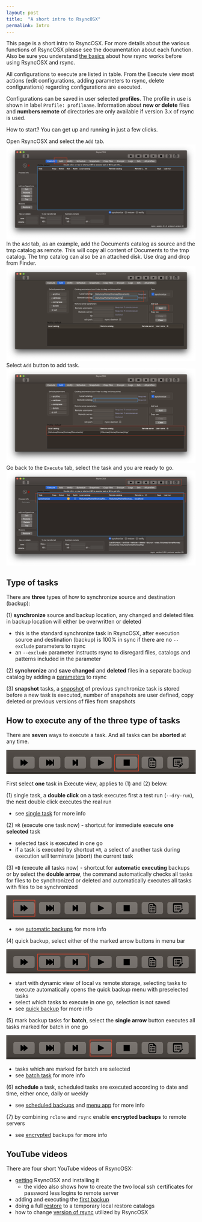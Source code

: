 ```yaml
---
layout: post
title:  "A short intro to RsyncOSX"
permalink: Intro
---
```

This page is a short intro to RsyncOSX. For more details about the various functions of RsyncOSX please see the documentation about each function. Also be sure you understand  [the basics](/HowtoUseRsyncOSX)  about how rsync works before using RsyncOSX and rsync.

All configurations to execute are listed in table. From the Execute view most actions (edit configurations, adding parameters to rsync, delete configurations) regarding configurations are executed.

Configurations can be saved in user selected **profiles**. The profile in use is shown in label `Profile: profilname`. Information about **new or delete** files and **numbers remote** of directories are only available if version 3.x of rsync is used.

How to start? You can get up and running in just a few clicks.

Open RsyncOSX and select the `Add` tab.
![](/images/RsyncOSX/master/intro/main1.png)
In the `Add` tab, as an example, add the Documents catalog as source and the tmp catalog as remote. This will copy all content of Documents to the tmp catalog. The tmp catalog can also be an attached disk. Use drag and drop from Finder.
![](/images/RsyncOSX/master/intro/main2.png)
Select `Add` button to add task.
![](/images/RsyncOSX/master/intro/main3.png)
Go back to the `Execute` tab, select the task and you are ready to go.
![](/images/RsyncOSX/master/intro/main4.png)

## Type of tasks

There are **three** types of how to synchronize source and destination (backup):

(1) **synchronize** source and backup location, any changed and deleted files in backup location will either be overwritten or deleted
  - this is the standard synchronize task in RsyncOSX, after execution source and destination (backup) is 100% in sync if there are no `--exclude` parameters to rsync
  - an `--exclude` parameter instructs rsync to disregard files, catalogs and patterns included in the parameter

(2) **synchronize** and **save changed** and **deleted** files in a separate backup catalog by adding a [parameters](/Parameters) to rsync

(3) **snapshot**  tasks, a [snapshot](/Snapshots) of previous synchronize task is stored before a new task is executed, number of snapshots are user defined, copy deleted or previous versions of files from snapshots


## How to execute any of the three type of tasks

There are **seven** ways to execute a task. And all tasks can be **aborted** at any time.

![](/images/RsyncOSX/master/intro/menu1.png)

First select **one** task in Execute view, applies to (1) and (2) below.

(1) single task, a **double click** on a task executes first a test run (`--dry-run`), the next double click executes the real run

- see [single task](/SingleTask) for more info

(2) `⌘R` (execute one task now) - shortcut for immediate execute **one selected** task
- selected task is executed in one go
- if a task is executed by shortcut `⌘R`, a select of another task during execution will terminate (abort) the current task

(3) `⌘B` (execute all tasks now) - shortcut for **automatic executing** backups or by select the **double arrow**, the command automatically checks all tasks for files to be synchronized or deleted and automatically executes all tasks with files to be synchronized

![](/images/RsyncOSX/master/intro/menu2.png)

- see [automatic backups](/Automatic) for more info

(4) quick backup, select either of the marked arrow buttons in menu bar

![](/images/RsyncOSX/master/intro/menu3.png)

- start with dynamic view of local vs remote storage, selecting tasks to execute automatically opens the quick backup menu with preselected tasks
- select which tasks to execute in one go, selection is not saved
- see [quick backup](/Quickbackup) for more info

(5) mark backup tasks for **batch**, select the **single arrow** button executes all tasks marked for batch in one go

![](/images/RsyncOSX/master/intro/menu4.png)

- tasks which are marked for batch are selected
- see [batch task](/BatchTask) for more info

(6) **schedule** a task, scheduled tasks are executed according to date and time, either once, daily or weekly

- see [scheduled backups](/ScheduleTasks) and [menu app](/Menuapp) for more info

(7) by combining `rclone` and `rsync` enable **encrypted backups** to remote servers

- see [encrypted](/Encrypted) backups for more info

## YouTube videos

There are four short YouTube videos of RsyncOSX:

- [getting](https://youtu.be/MrT8NzdF9dE) RsyncOSX and installing it
  - the video also shows how to create the two local ssh certificates for password less logins to remote server
- adding and executing the [first backup](https://youtu.be/8oe1lKgiDx8)
- doing a full [restore](https://youtu.be/-R6n_8fl6Ls) to a temporary local restore catalogs
- how to change [version of rsync](https://youtu.be/mVFL25-lo6Y) utilized by RsyncOSX
